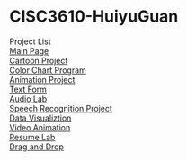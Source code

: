 # CISC3610-HuiyuGuan
Project List <br />
[Main Page](https://huiyuguan.github.io/CISC3610-HuiyuGuan/)<br />
[Cartoon Project](https://huiyuguan.github.io/CISC3610-HuiyuGuan/Cartoon%20Project/index.html)<br />
[Color Chart Program](https://huiyuguan.github.io/CISC3610-HuiyuGuan/Color%20Chart%20Program/index.html)<br />
[Animation Project](https://huiyuguan.github.io/CISC3610-HuiyuGuan/Animation%20Project/index.html)<br />
[Text Form](https://huiyuguan.github.io/CISC3610-HuiyuGuan/Text%20Form/index.html)<br />
[Audio Lab](https://huiyuguan.github.io/CISC3610-HuiyuGuan/Audio%20Lab/index.html)<br />
[Speech Recognition Project](https://huiyuguan.github.io/CISC3610-HuiyuGuan/Speech%20Recognition%C2%A0Project/index.html)<br />
[Data Visualiztion](https://huiyuguan.github.io/CISC3610-HuiyuGuan/Data%20Visualiztion/index.html)<br />
[Video Animation](https://huiyuguan.github.io/CISC3610-HuiyuGuan/Video%20Animation/index.html)<br />
[Resume Lab](https://huiyuguan.github.io/CISC3610-HuiyuGuan/Resume%20Lab/index.html)<br />
[Drag and Drop](https://huiyuguan.github.io/CISC3610-HuiyuGuan/Drag%20and%20Drop/index.html)<br />
